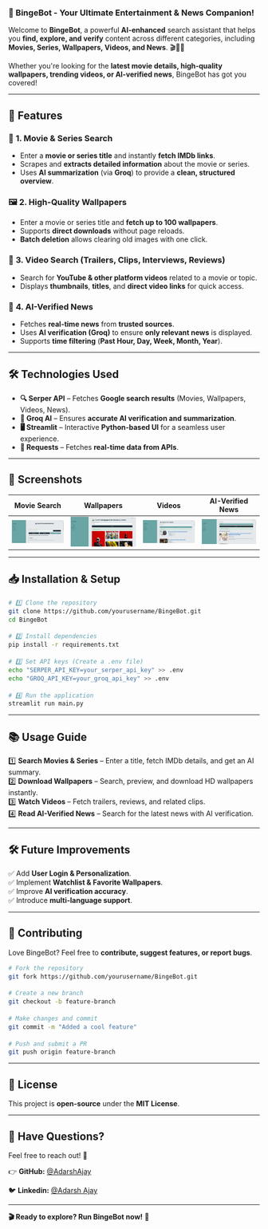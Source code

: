 ### **📢 BingeBot - Your Ultimate Entertainment & News Companion!**  

Welcome to **BingeBot**, a powerful **AI-enhanced** search assistant that helps you **find, explore, and verify** content across different categories, including **Movies, Series, Wallpapers, Videos, and News**. 🎬📰✨  

Whether you're looking for the **latest movie details, high-quality wallpapers, trending videos, or AI-verified news**, BingeBot has got you covered!  
 
---

## **🚀 Features**
### 🔎 **1. Movie & Series Search**  
- Enter a **movie or series title** and instantly **fetch IMDb links**.  
- Scrapes and **extracts detailed information** about the movie or series.  
- Uses **AI summarization** (via **Groq**) to provide a **clean, structured overview**.  

### 🖼 **2. High-Quality Wallpapers**  
- Enter a movie or series title and **fetch up to 100 wallpapers**.  
- Supports **direct downloads** without page reloads.  
- **Batch deletion** allows clearing old images with one click.  

### 🎥 **3. Video Search (Trailers, Clips, Interviews, Reviews)**  
- Search for **YouTube & other platform videos** related to a movie or topic.  
- Displays **thumbnails**, **titles**, and **direct video links** for quick access.  

### 📰 **4. AI-Verified News**  
- Fetches **real-time news** from **trusted sources**.  
- Uses **AI verification (Groq)** to ensure **only relevant news** is displayed.  
- Supports **time filtering** (**Past Hour, Day, Week, Month, Year**).  

---

## **🛠️ Technologies Used**
- **🔍 Serper API** – Fetches **Google search results** (Movies, Wallpapers, Videos, News).  
- **🤖 Groq AI** – Ensures **accurate AI verification and summarization**.  
- **🖥️ Streamlit** – Interactive **Python-based UI** for a seamless user experience.  
- **📡 Requests** – Fetches **real-time data from APIs**.  

---

## **📸 Screenshots**  
| Movie Search                   | Wallpapers                   | Videos                   | AI-Verified News |
|--------------------------------|------------------------------|--------------------------|------------------|
| ![Movie Search](assets/pa.png) | ![Wallpapers](assets/pd.png) | ![Videos](assets/pc.png) | ![News](assets/pb.png) |

---

## **📥 Installation & Setup**
```bash
# 1️⃣ Clone the repository
git clone https://github.com/yourusername/BingeBot.git  
cd BingeBot  

# 2️⃣ Install dependencies
pip install -r requirements.txt  

# 3️⃣ Set API keys (Create a .env file)
echo "SERPER_API_KEY=your_serper_api_key" >> .env  
echo "GROQ_API_KEY=your_groq_api_key" >> .env  

# 4️⃣ Run the application  
streamlit run main.py  
```

---

## **📚 Usage Guide**
1️⃣ **Search Movies & Series** – Enter a title, fetch IMDb details, and get an AI summary.  
2️⃣ **Download Wallpapers** – Search, preview, and download HD wallpapers instantly.  
3️⃣ **Watch Videos** – Fetch trailers, reviews, and related clips.  
4️⃣ **Read AI-Verified News** – Search for the latest news with AI verification.  

---

## **🛠️ Future Improvements**
✅ Add **User Login & Personalization**.  
✅ Implement **Watchlist & Favorite Wallpapers**.  
✅ Improve **AI verification accuracy**.  
✅ Introduce **multi-language support**.  

---

## **🤝 Contributing**
Love BingeBot? Feel free to **contribute, suggest features, or report bugs**.  
```bash
# Fork the repository
git fork https://github.com/yourusername/BingeBot.git

# Create a new branch
git checkout -b feature-branch

# Make changes and commit
git commit -m "Added a cool feature"

# Push and submit a PR
git push origin feature-branch
```

---

## **📄 License**
This project is **open-source** under the **MIT License**.  

---

## **💬 Have Questions?**
Feel free to reach out! 🚀

👉 **GitHub:** [@AdarshAjay](https://github.com/achuajays)

🐦 **Linkedin:** [@Adarsh Ajay](https://www.linkedin.com/in/adarsh-ajay-9a8073226/)  

---

**🎬 Ready to explore? Run BingeBot now!** 🚀  

